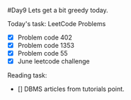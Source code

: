 #Day9
Lets get a bit greedy today.

Today's task:
LeetCode Problems
- [x] Problem code 402
- [x] Problem code 1353
- [x] Problem code 55
- [x] June leetcode challenge

Reading task:
- [] DBMS articles from tutorials point.